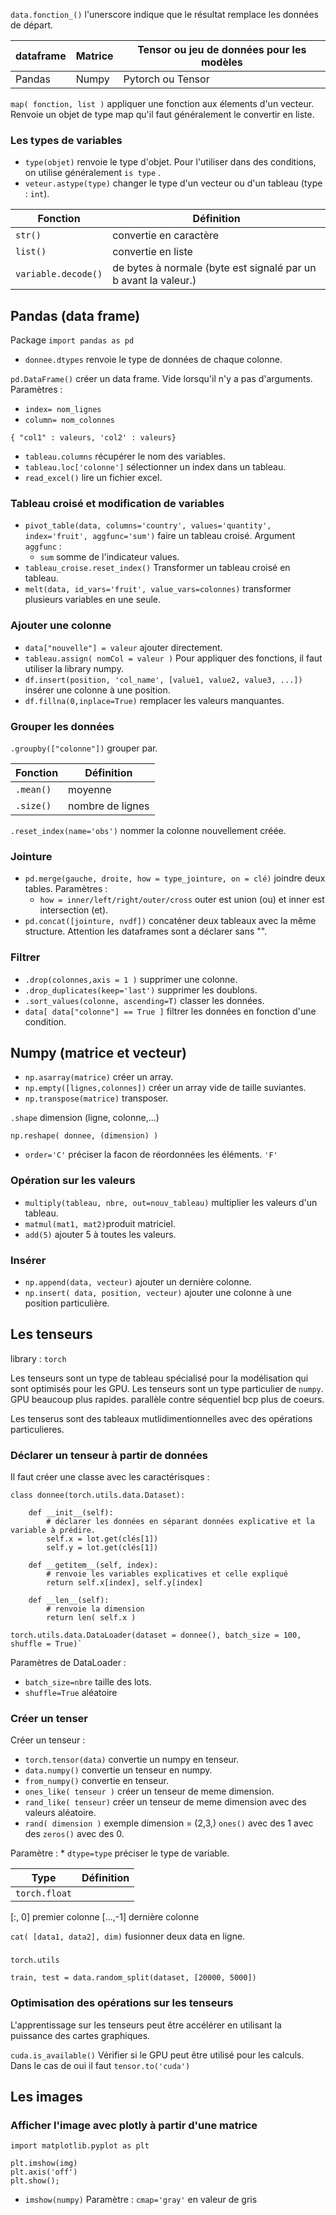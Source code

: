 `data.fonction_()` l'unerscore indique que le résultat remplace les données de départ.

| dataframe | Matrice | Tensor ou jeu de données pour les modèles |
|---|---|---|
| Pandas | Numpy | Pytorch ou Tensor |

`map( fonction, list )` appliquer une fonction aux élements d'un vecteur. Renvoie un objet de type map qu'il faut généralement le convertir en liste.

### Les types de variables

* `type(objet)` renvoie le type d'objet. Pour l'utiliser dans des conditions, on utilise généralement  `is type` . 
* `veteur.astype(type)` changer le type d'un vecteur ou d'un tableau (type : `int`).

| Fonction  | Définition |
|---|---|
| `str()` | convertie en caractère |
| `list()` | convertie en liste |
| `variable.decode()` | de bytes à normale (byte est signalé par un b avant la valeur.) |

## Pandas (data frame)
Package `import pandas as pd`

* `donnee.dtypes` renvoie le type de données de chaque colonne.

`pd.DataFrame()` créer un data frame. Vide lorsqu'il n'y a pas d'arguments.
Paramètres :
* `index= nom_lignes` 
* `column= nom_colonnes`

`{ "col1" : valeurs, 'col2' : valeurs}`

* `tableau.columns` récupérer le nom des variables.
* `tableau.loc['colonne']`  sélectionner un index dans un tableau.
* `read_excel()` lire un fichier excel.

### Tableau croisé et modification de variables

* `pivot_table(data, columns='country', values='quantity', index='fruit', aggfunc='sum')` faire un tableau croisé.
Argument `aggfunc` : 
  * `sum` somme de l'indicateur values.
* `tableau_croise.reset_index()` Transformer un tableau croisé en tableau.
* `melt(data, id_vars='fruit', value_vars=colonnes)` transformer plusieurs variables en une seule.

### Ajouter une colonne

* `data["nouvelle"] = valeur` ajouter directement.
* `tableau.assign( nomCol = valeur )` 
Pour appliquer des fonctions, il faut utiliser la library numpy.
* `df.insert(position, 'col_name', [value1, value2, value3, ...])` insérer une colonne à une position.
* `df.fillna(0,inplace=True)` remplacer les valeurs manquantes.

### Grouper les données

`.groupby(["colonne"])` grouper par.

| Fonction | Définition |
|---|---|
| `.mean()` | moyenne |
| `.size()` | nombre de lignes |

`.reset_index(name='obs')` nommer la colonne nouvellement créée.

### Jointure 

* `pd.merge(gauche, droite, how = type_jointure, on = clé)` joindre deux tables.
Paramètres : 
	* `how = inner/left/right/outer/cross`  outer	est union (ou) et inner est intersection (et).
* `pd.concat([jointure, nvdf])` concaténer deux tableaux avec la même structure. Attention les dataframes sont a déclarer sans "".

### Filtrer

* `.drop(colonnes,axis = 1 )` supprimer une colonne.
* `.drop_duplicates(keep='last')` supprimer les doublons.
* `.sort_values(colonne, ascending=T)` classer les données.
* `data[ data["colonne"] == True ]` filtrer les données en fonction d'une condition.

## Numpy (matrice et vecteur)

* `np.asarray(matrice)` créer un array.
* `np.empty([lignes,colonnes])` créer un array vide de taille suviantes.
* `np.transpose(matrice)` transposer. 

`.shape` dimension (ligne, colonne,...)

`np.reshape( donnee, (dimension) )`
* `order='C'` préciser la facon de réordonnées les éléments. `'F'` 

### Opération sur les valeurs

* `multiply(tableau, nbre, out=nouv_tableau)` multiplier les valeurs d'un tableau.
* `matmul(mat1, mat2)`produit matriciel.
* `add(5)` ajouter 5 à toutes les valeurs.

### Insérer

* `np.append(data, vecteur)` ajouter un dernière colonne. 
* `np.insert( data, position, vecteur)`  ajouter une colonne à une position particulière.

## Les tenseurs

library : `torch`

Les tenseurs sont un type de tableau spécialisé pour la modélisation qui sont optimisés pour les GPU.
Les tenseurs sont un type particulier de `numpy`. GPU beaucoup plus rapides. parallèle contre séquentiel bcp plus de coeurs.

Les tenserus sont des tableaux mutlidimentionnelles avec des opérations particulieres.

### Déclarer un tenseur à partir de données 

Il faut créer une classe avec les caractérisques :

```
class donnee(torch.utils.data.Dataset):
    
    def __init__(self):
     	# déclarer les données en séparant données explicative et la variable à prédire.
        self.x = lot.get(clés[1])
        self.y = lot.get(clés[1])
        
    def __getitem__(self, index):
    	# renvoie les variables explicatives et celle expliqué
        return self.x[index], self.y[index] 
    
    def __len__(self):
    	# renvoie la dimension
        return len( self.x )

torch.utils.data.DataLoader(dataset = donnee(), batch_size = 100, shuffle = True)`
```
Paramètres de DataLoader :
* `batch_size=nbre` taille des lots.
* `shuffle=True` aléatoire

### Créer un tenser

Créer un tenseur :
* `torch.tensor(data)` convertie un numpy en tenseur.
* `data.numpy()` convertie un tenseur en numpy.
* `from_numpy()` convertie en tenseur.
* `ones_like( tenseur )` créer un tenseur de meme dimension.
* `rand_like( tenseur)` créer un tenseur de meme dimension avec des valeurs aléatoire.
* `rand( dimension )` exemple dimension = (2,3,) `ones()` avec des 1 avec des `zeros()` avec des 0.

Paramètre :
	* `dtype=type` préciser le type de variable.

| Type | Définition  |
|---|---| 
| `torch.float` | |

[:, 0] premier colonne 
[...,-1] dernière colonne

`cat( [data1, data2], dim)` fusionner deux data en ligne.

### 

`torch.utils`

`train, test = data.random_split(dataset, [20000, 5000])`

### Optimisation des opérations sur les tenseurs

L'apprentissage sur les tenseurs peut être accélérer en utilisant la puissance des cartes graphiques.

`cuda.is_available()` Vérifier si le GPU peut être utilisé pour les calculs. Dans le cas de oui il faut
`tensor.to('cuda')`

## Les images

### Afficher l'image avec plotly à partir d'une matrice

`import matplotlib.pyplot as plt`

```
plt.imshow(img)
plt.axis('off')
plt.show();
```

* `imshow(numpy)`
Paramètre : 
`cmap='gray'` en valeur de gris

